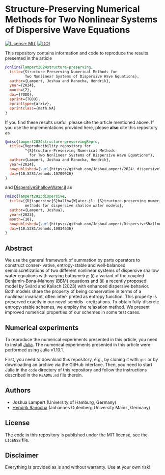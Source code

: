 # Structure-Preserving Numerical Methods for Two Nonlinear Systems of Dispersive Wave Equations

[![License: MIT](https://img.shields.io/badge/License-MIT-success.svg)](https://opensource.org/licenses/MIT)
[![DOI](https://zenodo.org/badge/DOI/10.5281/zenodo.10709026.svg)](https://doi.org/10.5281/zenodo.10709026)


This repository contains information and code to reproduce the results presented in the
article
```bibtex
@online{lampert2024structure-preserving,
  title={Structure-Preserving Numerical Methods for
         Two Nonlinear Systems of Dispersive Wave Equations},
  author={Lampert, Joshua and Ranocha, Hendrik},
  year={2024},
  month={2},
  doi={TODO},
  eprint={TODO},
  eprinttype={arxiv},
  eprintclass={math.NA}
}
```

If you find these results useful, please cite the article mentioned above. If you
use the implementations provided here, please **also** cite this repository as
```bibtex
@misc{lampert2024structure-preservingRepro,
  title={Reproducibility repository for
         "{S}tructure-Preserving Numerical Methods
           for Two Nonlinear Systems of Dispersive Wave Equations"},
  author={Lampert, Joshua and Ranocha, Hendrik},
  year={2024},
  howpublished={\url{https://github.com/JoshuaLampert/2024\_dispersive\_shallow\_water}},
  doi={10.5281/zenodo.10709026}
}
```
and [DispersiveShallowWater.jl](https://github.com/JoshuaLampert/DispersiveShallowWater.jl) as
```bibtex
@misc{lampert2023dispersive,
  title={{D}ispersive{S}hallow{W}ater.jl: {S}tructure-preserving numerical
         methods for dispersive shallow water models},
  author={Lampert, Joshua},
  year={2023},
  month={10},
  howpublished={\url{https://github.com/JoshuaLampert/DispersiveShallowWater.jl}},
  doi={10.5281/zenodo.10034636}
}
```

## Abstract

We use the general framework of summation by parts operators to construct conser-
vative, entropy-stable and well-balanced semidiscretizations of two different nonlinear
systems of dispersive shallow water equations with varying bathymetry: (i) a variant
of the coupled Benjamin-Bona-Mahony (BBM) equations and (ii) a recently proposed
model by Svärd and Kalisch (2023) with enhanced dispersive behavior. Both models
share the property of being conservative in terms of a nonlinear invariant, often inter-
preted as entropy function. This property is preserved exactly in our novel semidis-
cretizations. To obtain fully-discrete entropy-stable schemes, we employ the relaxation
method. We present improved numerical properties of our schemes in some test cases.


## Numerical experiments

To reproduce the numerical experiments presented in this article, you need
to install [Julia](https://julialang.org/). The numerical experiments presented
in this article were performed using Julia v1.10.1.

First, you need to download this repository, e.g., by cloning it with `git`
or by downloading an archive via the GitHub interface. Then, you need to start
Julia in the `code` directory of this repository and follow the instructions
described in the `README.md` file therein.


## Authors

- Joshua Lampert (University of Hamburg, Germany)
- [Hendrik Ranocha](https://ranocha.de) (Johannes Gutenberg University Mainz, Germany)


## License

The code in this repository is published under the MIT license, see the
`LICENSE` file.


## Disclaimer

Everything is provided as is and without warranty. Use at your own risk!
